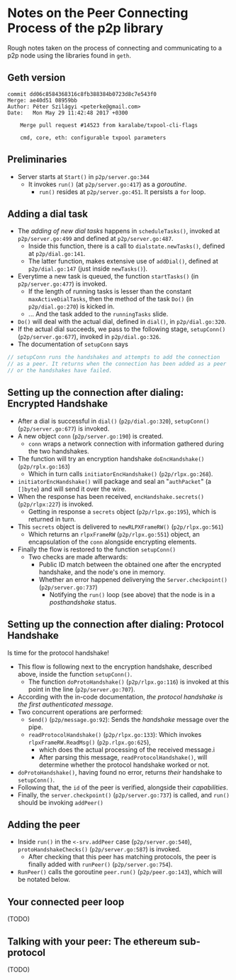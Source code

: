 # Notes on the Peer Connecting Process of the p2p library

Rough notes taken on the process of connecting and communicating to a p2p node
using the libraries found in `geth`.

## Geth version

```
commit dd06c8584368316c8fb388384b0723d8c7e543f0
Merge: ae40d51 08959bb
Author: Péter Szilágyi <peterke@gmail.com>
Date:   Mon May 29 11:42:48 2017 +0300

    Merge pull request #14523 from karalabe/txpool-cli-flags

    cmd, core, eth: configurable txpool parameters
```

## Preliminaries

* Server starts at `Start()` in `p2p/server.go:344`
  * It invokes `run()` (at `p2p/server.go:417`) as a _goroutine_.
    * `run()` resides at `p2p/server.go:451`. It persists a `for` loop.

## Adding a dial task

* The _adding of new dial tasks_ happens in `scheduleTasks()`, invoked at `p2p/server.go:499` and defined at `p2p/server.go:487`.
  * Inside this function, there is a call to `dialstate.newTasks()`, defined at `p2p/dial.go:141`.
  * The latter function, makes extensive use of `addDial()`, defined at `p2p/dial.go:147` (just inside `newTasks()`).
* Everytime a new task is queued, the function `startTasks()` (in `p2p/server.go:477`) is invoked.
  * If the length of running tasks is lesser than the constant `maxActiveDialTasks`, then the method of the task `Do()` (in `p2p/dial.go:270`) is kicked in.
  * ... And the task added to the `runningTasks` slide.
* `Do()` will deal with the actual dial, defined in `dial()`, in `p2p/dial.go:320`.
* If the actual dial succeeds, we pass to the following stage, `setupConn()` (`p2p/server.go:677`), invoked in `p2p/dial.go:326`.
* The documentation of `setupConn` says

```go
// setupConn runs the handshakes and attempts to add the connection
// as a peer. It returns when the connection has been added as a peer
// or the handshakes have failed.
```

## Setting up the connection after dialing: Encrypted Handshake

* After a dial is successful in `dial()` (`p2p/dial.go:320`), `setupConn()` (`p2p/server.go:677`) is invoked.
* A new object `conn` (`p2p/server.go:190`) is created.
  * `conn` wraps a network connection with information gathered during the two handshakes.
* The function will try an encryption handshake `doEncHandshake()` (`p2p/rplx.go:163`)
  * Which in turn calls `initiatorEncHandshake()` (`p2p/rlpx.go:268`).
* `initiatorEncHandshake()` will package and seal an "`authPacket`" (a `[]byte`) and will send it over the wire.
* When the response has been received, `encHandshake.secrets()` (`p2p/rlpx:227`) is invoked.
  * Getting in response a `secrets` object (`p2p/rlpx.go:195`), which is returned in turn.
* This `secrets` object is delivered to `newRLPXFrameRW()` (`p2p/rlpx.go:561`)
  * Which returns an `rlpxFrameRW` (`p2p/rlpx.go:551`) object, an encapsulation of the `conn` alongside encrypting elements.
* Finally the flow is restored to the function `setupConn()`
  * Two checks are made afterwards:
    * Public ID match between the obtained one after the encrypted handshake, and the node's one in memory.
    * Whether an error happened deliverying the `Server.checkpoint()` (`p2p/server.go:737`)
      * Notifying the `run()` loop (see above) that the node is in a _posthandshake_ status.

## Setting up the connection after dialing: Protocol Handshake

Is time for the protocol handshake!

* This flow is following next to the encryption handshake, described above, inside the function `setupConn()`.
  * The function `doProtoHandshake()` (`p2p/rlpx.go:116`) is invoked at this point in the line (`p2p/server.go:707`).
* According with the in-code documentation, _the protocol handshake is the first authenticated message_.
* Two concurrent operations are performed:
  * `Send()` (`p2p/message.go:92`): Sends the _handshake_ message over the pipe.
  * `readProtocolHandshake()` (`p2p/rlpx.go:133`): Which invokes `rlpxFrameRW.ReadMsg()` (`p2p.rlpx.go:625`),
    * which does the actual processing of the received message.i
    * After parsing this message, `readProtocolHandshake()`, will determine whether the protocol handshake worked or not.
* `doProtoHandshake()`, having found no error, returns _their_ handshake to `setupConn()`.
* Following that, the `id` of the peer is verified, alongside their _capabilities_.
* Finally, the `server.checkpoint()` (`p2p/server.go:737`) is called, and `run()` should be invoking `addPeer()`

## Adding the peer

* Inside `run()` in the `<-srv.addPeer` case (`p2p/server.go:540`), `protoHandshakeChecks()` (`p2p/server.go:587`) is invoked.
  * After checking that this peer has matching protocols, the peer is finally added with `runPeer()` (`p2p/server.go:754`).
* `RunPeer()` calls the goroutine `peer.run()` (`p2p/peer.go:143`), which will be notated below.

## Your connected peer loop

(TODO)

## Talking with your peer: The ethereum sub-protocol

(TODO)
